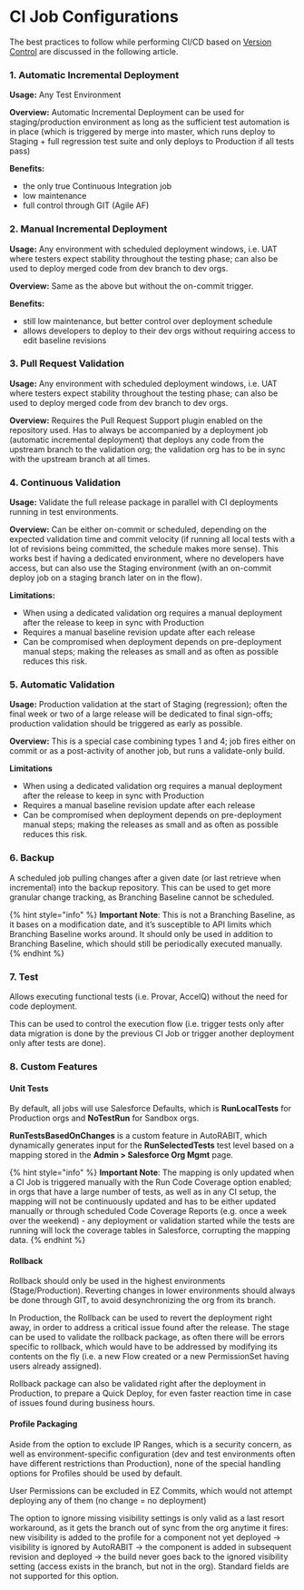 # CI Job Configurations

The best practices to follow while performing CI/CD based on [Version Control](https://www.autorabit.com/blog/7-tips-for-salesforce-version-control-integration/) are discussed in the following article.

### 1. Automatic Incremental Deployment <a href="#1-automatic-incremental-deployment" id="1-automatic-incremental-deployment"></a>

**Usage:** Any Test Environment

**Overview:** Automatic Incremental Deployment can be used for staging/production environment as long as the sufficient test automation is in place (which is triggered by merge into master, which runs deploy to Staging + full regression test suite and only deploys to Production if all tests pass)

**Benefits:**

* the only true Continuous Integration job&#x20;
* low maintenance&#x20;
* full control through GIT (Agile AF)

### 2. Manual Incremental Deployment <a href="#2-manual-incremental-deployment" id="2-manual-incremental-deployment"></a>

**Usage:** Any environment with scheduled deployment windows, i.e. UAT where testers expect stability throughout the testing phase; can also be used to deploy merged code from dev branch to dev orgs.

**Overview:** Same as the above but without the on-commit trigger.

**Benefits:**

* still low maintenance, but better control over deployment schedule
* allows developers to deploy to their dev orgs without requiring access to edit baseline revisions

### 3. Pull Request Validation <a href="#3-pull-request-validation" id="3-pull-request-validation"></a>

**Usage:** Any environment with scheduled deployment windows, i.e. UAT where testers expect stability throughout the testing phase; can also be used to deploy merged code from dev branch to dev orgs.

**Overview:** Requires the Pull Request Support plugin enabled on the repository used. Has to always be accompanied by a deployment job (automatic incremental deployment) that deploys any code from the upstream branch to the validation org; the validation org has to be in sync with the upstream branch at all times.

### 4. Continuous Validation <a href="#4-continuous-validation" id="4-continuous-validation"></a>

**Usage:** Validate the full release package in parallel with CI deployments running in test environments.&#x20;

**Overview:** Can be either on-commit or scheduled, depending on the expected validation time and commit velocity (if running all local tests with a lot of revisions being committed, the schedule makes more sense). This works best if having a dedicated environment, where no developers have access, but can also use the Staging environment (with an on-commit deploy job on a staging branch later on in the flow).

**Limitations:**

* When using a dedicated validation org requires a manual deployment after the release to keep in sync with Production
* Requires a manual baseline revision update after each release
* Can be compromised when deployment depends on pre-deployment manual steps; making the releases as small and as often as possible reduces this risk.

### 5. Automatic Validation <a href="#5-automatic-validation" id="5-automatic-validation"></a>

**Usage:** Production validation at the start of Staging (regression); often the final week or two of a large release will be dedicated to final sign-offs; production validation should be triggered as early as possible.

**Overview:** This is a special case combining types 1 and 4; job fires either on commit or as a post-activity of another job, but runs a validate-only build.

**Limitations**

* When using a dedicated validation org requires a manual deployment after the release to keep in sync with Production
* Requires a manual baseline revision update after each release
* Can be compromised when deployment depends on pre-deployment manual steps; making the releases as small and as often as possible reduces this risk.

### 6. Backup <a href="#6-backup" id="6-backup"></a>

A scheduled job pulling changes after a given date (or last retrieve when incremental) into the backup repository. This can be used to get more granular change tracking, as Branching Baseline cannot be scheduled.

{% hint style="info" %}
**Important Note**: This is not a Branching Baseline, as it bases on a modification date, and it’s susceptible to API limits which Branching Baseline works around. It should only be used in addition to Branching Baseline, which should still be periodically executed manually.
{% endhint %}

### 7. Test <a href="#7-test" id="7-test"></a>

Allows executing functional tests (i.e. Provar, AccelQ) without the need for code deployment.

This can be used to control the execution flow (i.e. trigger tests only after data migration is done by the previous CI Job or trigger another deployment only after tests are done).

### 8. Custom Features <a href="#8-custom-features" id="8-custom-features"></a>

#### Unit Tests <a href="#unit-tests" id="unit-tests"></a>

By default, all jobs will use Salesforce Defaults, which is **RunLocalTests** for Production orgs and **NoTestRun** for Sandbox orgs.

**RunTestsBasedOnChanges** is a custom feature in AutoRABIT, which dynamically generates input for the **RunSelectedTests** test level based on a mapping stored in the **Admin > Salesforce Org Mgmt** page.

{% hint style="info" %}
**Important Note**: The mapping is only updated when a CI Job is triggered manually with the Run Code Coverage option enabled; in orgs that have a large number of tests, as well as in any CI setup, the mapping will not be continuously updated and has to be either updated manually or through scheduled Code Coverage Reports (e.g. once a week over the weekend) - any deployment or validation started while the tests are running will lock the coverage tables in Salesforce, corrupting the mapping data.
{% endhint %}

#### Rollback <a href="#rollback" id="rollback"></a>

Rollback should only be used in the highest environments (Stage/Production). Reverting changes in lower environments should always be done through GIT, to avoid desynchronizing the org from its branch.

In Production, the Rollback can be used to revert the deployment right away, in order to address a critical issue found after the release. The stage can be used to validate the rollback package, as often there will be errors specific to rollback, which would have to be addressed by modifying its contents on the fly (i.e. a new Flow created or a new PermissionSet having users already assigned).

Rollback package can also be validated right after the deployment in Production, to prepare a Quick Deploy, for even faster reaction time in case of issues found during business hours.

#### Profile Packaging <a href="#profile-packaging" id="profile-packaging"></a>

Aside from the option to exclude IP Ranges, which is a security concern, as well as environment-specific configuration (dev and test environments often have different restrictions than Production), none of the special handling options for Profiles should be used by default.

User Permissions can be excluded in EZ Commits, which would not attempt deploying any of them (no change = no deployment)

The option to ignore missing visibility settings is only valid as a last resort workaround, as it gets the branch out of sync from the org anytime it fires: new visibility is added to the profile for a component not yet deployed → visibility is ignored by AutoRABIT → the component is added in subsequent revision and deployed → the build never goes back to the ignored visibility setting (access exists in the branch, but not in the org). Standard fields are not supported for this option.
